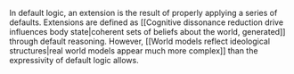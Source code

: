 In default logic, an extension is the result of properly applying a series of defaults. Extensions are defined as [[Cognitive dissonance reduction drive influences body state|coherent sets of beliefs about the world, generated]] through default reasoning. However, [[World models reflect ideological structures|real world models appear much more complex]] than the expressivity of default logic allows.